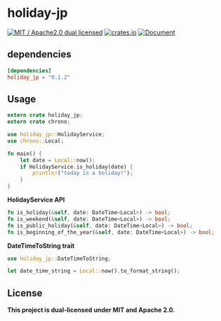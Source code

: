 # holiday-jp
[![MIT / Apache2.0 dual licensed](https://img.shields.io/badge/dual%20license-MIT%20/%20Apache%202.0-blue.svg)](./license-mit.md)
[![crates.io](https://img.shields.io/crates/v/holiday_jp.svg)](https://crates.io/crates/holiday_jp)
[![Document](https://img.shields.io/badge/holiday_jp-Document-3B5998.svg)](https://docs.rs/holiday_jp/0.1.2/holiday_jp/)

## dependencies
```toml
[dependencies]
holiday_jp = "0.1.2"
```

## Usage
```rust
extern crate holiday_jp;
extern crate chrono;

use holiday_jp::HolidayService;
use chrono::Local;

fn main() {
    let date = Local::now();
    if HolidayService.is_holiday(date) {
        println!("today is a holiday!");
    }
}
```

**HolidayService API**
```rust
fn is_holiday(&self, date: DateTime<Local>) -> bool;
fn is_weekend(&self, date: DateTime<Local>) -> bool;
fn is_public_holiday(&self, date: DateTime<Local>) -> bool;
fn is_beginning_of_the_year(&self, date: DateTime<Local>) -> bool;
```

**DateTimeToString trait**
```rust
use holiday_jp::DateTimeToString;

let date_time_string = Local::now().to_format_string();
```

## License
**This project is dual-licensed under MIT and Apache 2.0.**
